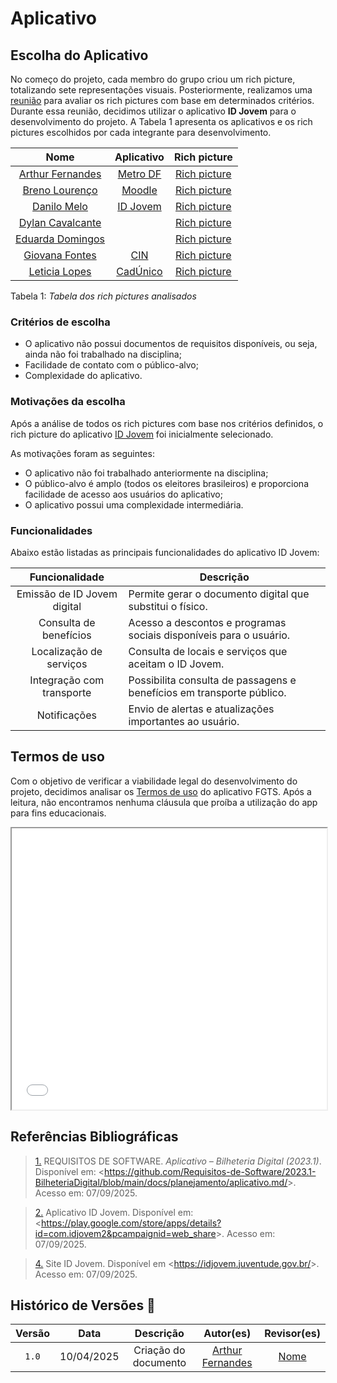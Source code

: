 # Aplicativo

## Escolha do Aplicativo

No começo do projeto, cada membro do grupo criou um rich picture, totalizando sete representações visuais. Posteriormente, realizamos uma [reunião](../../Atas/ata_01) para avaliar os rich pictures com base em determinados critérios. Durante essa reunião, decidimos utilizar o aplicativo **ID Jovem** para o desenvolvimento do projeto. A Tabela 1 apresenta os aplicativos e os rich pictures escolhidos por cada integrante para desenvolvimento.

| Nome | Aplicativo | Rich picture |
| :-: | :-: | :-: |
| [Arthur Fernandes](#) | [Metro DF](https://play.google.com/store/apps/details?id=br.gov.df.metroapp&hl=pt_BR) | [Rich picture](/assets/rich-pictures-analisados/Rich-Picture-Arthur.png) |
| [Breno Lourenço](#) | [Moodle](https://play.google.com/store/apps/details?id=com.moodle.moodlemobile&hl=pt_BR) | [Rich picture](/assets/rich-pictures-analisados/Rich-Picture-Breno.jpg) |
| [Danilo Melo](#) | [ID Jovem](https://www.idjovem.com.br) | [Rich picture](/assets/rich-pictures-analisados/Rich-Picture-Danilo.jpg) |
| [Dylan Cavalcante](#) | []() | [Rich picture](/assets/rich-pictures-analisados/Dylan.png) |
| [Eduarda Domingos](#) | []() | [Rich picture](/assets/rich-pictures-analisados/Eduarda.png) |
| [Giovana Fontes](#) | [CIN](https://play.google.com/store/apps/details?id=com.identidadenacional&hl=pt_BR) | [Rich picture](/assets/rich-pictures-analisados/Rich-Picture-Giovana.png) |
| [Leticia Lopes](#) | [CadÚnico](https://play.google.com/store/apps/details?id=br.gov.dataprev.meucadunico&hl=pt_BR) | [Rich picture](/assets/rich-pictures-analisados/Rich-Picture-Leticia.jpeg) |


Tabela 1: *Tabela dos rich pictures analisados*

### Critérios de escolha

* O aplicativo não possui documentos de requisitos disponíveis, ou seja, ainda não foi trabalhado na disciplina;
* Facilidade de contato com o público-alvo;
* Complexidade do aplicativo.

### Motivações da escolha

Após a análise de todos os rich pictures com base nos critérios definidos, o rich picture do aplicativo [ID Jovem](https://idjovem.juventude.gov.br/) foi inicialmente selecionado.

As motivações foram as seguintes:

* O aplicativo não foi trabalhado anteriormente na disciplina;
* O público-alvo é amplo (todos os eleitores brasileiros) e proporciona facilidade de acesso aos usuários do aplicativo;
* O aplicativo possui uma complexidade intermediária.

### Funcionalidades

Abaixo estão listadas as principais funcionalidades do aplicativo ID Jovem:

| Funcionalidade | Descrição |
| :-: | - |
| Emissão de ID Jovem digital | Permite gerar o documento digital que substitui o físico. |
| Consulta de benefícios | Acesso a descontos e programas sociais disponíveis para o usuário. |
| Localização de serviços | Consulta de locais e serviços que aceitam o ID Jovem. |
| Integração com transporte | Possibilita consulta de passagens e benefícios em transporte público. |
| Notificações | Envio de alertas e atualizações importantes ao usuário. |

## Termos de uso

Com o objetivo de verificar a viabilidade legal do desenvolvimento do projeto, decidimos analisar os [Termos de uso](../../assets/Termos_de_uso_FGTS.pdf) do aplicativo FGTS. Após a leitura, não encontramos nenhuma cláusula que proíba a utilização do app para fins educacionais.

<iframe src="../../assets/IDJovem_termo.pdf" width="100%" height="450px">
    Este navegador não suporta PDFs. Faça o download <a href="../../assets/IDJovem_termo.pdf">aqui</a>.
</iframe>

<br>


## Referências Bibliográficas

> <a id="REF1" href="#anchor_1">1.</a> REQUISITOS DE SOFTWARE. *Aplicativo – Bilheteria Digital (2023.1)*. Disponível em: <<https://github.com/Requisitos-de-Software/2023.1-BilheteriaDigital/blob/main/docs/planejamento/aplicativo.md/>>. Acesso em: 07/09/2025.

> <a id="REF2" href="#anchor_2">2.</a> Aplicativo ID Jovem. Disponível em: <<https://play.google.com/store/apps/details?id=com.idjovem2&pcampaignid=web_share>>. Acesso em: 07/09/2025.

> <a id="REF4" href="#anchor_4">4.</a> Site ID Jovem. Disponível em <<https://idjovem.juventude.gov.br/>>. Acesso em: 07/09/2025.


## Histórico de Versões 📅

| Versão | Data | Descrição | Autor(es) | Revisor(es) |
| :-: | :-: | :-: | :-: | :-: |
| `1.0` | 10/04/2025 | Criação do documento | [Arthur Fernandes](https://github.com/arthurfernandesj) | [Nome](https://github.com/) |
